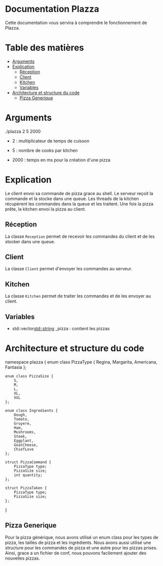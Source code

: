 # Documentation Plazza

Cette documentation vous servira à comprendre le fonctionnement de Plazza.

# Table des matières

- [Arguments](#Arguments)
- [Explication](#Explication)
    - [Réception](#Réception)
    - [Client](#Client)
    - [Kitchen](#Kitchen)
    - [Variables](#variables)
- [Architecture et structure du code](#Architecture-et-structure-du-code)
    - [Pizza Generique](#Pizza-Generique)

# Arguments

./plazza 2 5 2000

- 2 : multiplicateur de temps de cuisson

- 5 : nombre de cooks par kitchen

- 2000 : temps en ms pour la création d'une pizza

# Explication

Le client envoi sa commande de pizza grace au shell. Le serveur reçoit la commande et la stocke dans une queue. Les threads de la kitchen récupèrent les commandes dans la queue et les traitent. Une fois la pizza prête, la kitchen envoi la pizza au client.

## Réception

La classe `Reception` permet de recevoir les commandes du client et de les stocker dans une queue.

## Client

La classe `Client` permet d'envoyer les commandes au serveur.

## Kitchen

La classe `Kitchen` permet de traiter les commandes et de les envoyer au client.

## Variables

- std::vector<std::string> _pizza : contient les pizzas

# Architecture et structure du code

namespace plazza {
    enum class PizzaType {
        Regina,
        Margarita,
        Americana,
        Fantasia
    };

    enum class PizzaSize {
        S,
        M,
        L,
        XL,
        XXL
    };

    enum class Ingredients {
        Dough,
        Tomato,
        Gruyere,
        Ham,
        Mushrooms,
        Steak,
        Eggplant,
        GoatCheese,
        ChiefLove
    };

    struct PizzaCommand {
        PizzaType type;
        PizzaSize size;
        int quantity;
    };

    struct PizzaTaken {
        PizzaType type;
        PizzaSize size;
    };
}


## Pizza Generique

Pour la pizza générique, nous avons utilisé un enum class pour les types de pizza, les tailles de pizza et les ingrédients. Nous avons aussi utilisé une structure pour les commandes de pizza et une autre pour les pizzas prises. Ainsi, grace a un fichier de conf, nous pouvons facilement ajouter des nouvelles pizzas.
